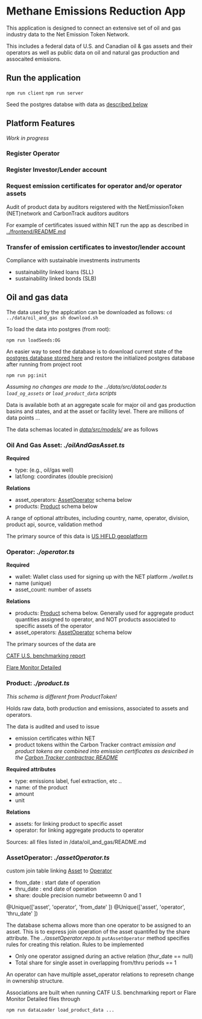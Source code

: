 # Methane Emissions Reduction App

This application is designed to connect an extensive set of oil and gas industry data to the Net Emission Token Network.

This includes a federal data of U.S. and Canadian oil & gas assets and their operators as well as public data on oil and natural gas production and assocaited emissions. 

## Run the application

```npm run client```
```npm run server```

Seed the postgres databse with data as [described below](oil-and-gas-data)

## Platform Features

 *Work in progress*

### Register Operator

### Register Investor/Lender account

### Request emission  certificates for operator and/or operator assets

Audit of product data by auditors reigstered with the NetEmissionToken (NET)network and CarbonTrack auditors auditors 

For example of certificates issued within NET run the app as described in [../frontend/README.md](https://github.com/hyperledger-labs/blockchain-carbon-accounting/blob/main/app/README.md)

### Transfer of emission certificates to investor/lender account

Compliance with sustainable investments instruments
- sustainability linked loans (SLL)
- sustainability linked bonds (SLB)


## Oil and gas data

The data used by the applcation can be downloaded as follows:
``
cd ../data/oil_and_gas
sh download.sh
``

To load the data into postgres (from root):
```
npm run loadSeeds:OG
```
An easier way to seed the database is to download current state of the [postgres database stored here](https://drive.google.com/file/d/1go6zRkMzS4Q7P-DBgkbiXplL4SKaZFe7/view?usp=sharing) and restore the initialized postgres database after running from project root
```
npm run pg:init 
```
*Assuming no changes are made to the ../data/src/dataLoader.ts `load_og_assets` or `load_product_data` scripts*

Data is available both at an aggregate scale for major oil and gas production basins and states, and at the asset or facility level. There are millions of data points ...

The data schemas located in [*data/src/models/*](https://github.com/hyperledger-labs/blockchain-carbon-accounting/tree/main/data/src/models) are as follows

### Oil And Gas Asset: *./oilAndGasAsset.ts*

**Required**
- type: (e.g., oil/gas well)
- lat/long: coordinates (double precision)

**Relations**
 - asset_operators: [AssetOperator](#asset-operator) schema below
 - products: [Product](#product) schema below

A range of optional attributes, including country, name, operator, division, product api, source, validation method

The primary source of this data is [US HIFLD geoplatform](https://hifld-geoplatform.opendata.arcgis.com/datasets/geoplatform::oil-and-natural-gas-wells/explore)

### Operator: *./operator.ts*

**Required**
- wallet: Wallet class used for signing up with the NET platform *./wallet.ts*
- name (unique)
- asset_count: number of assets

**Relations**
 - products: [Product](#product) schema below. Generally used for aggregate product quantities assigned to operator, and NOT products associated to specific assets of the operator
 - asset_operators: [AssetOperator](#asset-operator) schema below

The primary sources of the data are 

[CATF U.S. benchmarking report](https://www.sustainability.com/globalassets/sustainability.com/thinking/pdfs/2022/2022-og-benchmarking-report-data.xlsx)

[Flare Monitor Detailed](https://raw.githubusercontent.com/flaringmonitor/viirs-flare-data/main/processed/flaring_monitor_detailed_observations.csv)

### Product: *./product.ts*

*This schema is different from ProductToken!*

Holds raw data, both production and emissions, associated to assets and operators.

The data is audited and used to issue 
 - emission certificates within NET 
 - product tokens within the Carbon Tracker contract 
 *emission and product tokens are combined into emission certificates as desicribed in the [Carbon Tracker contractrac README](https://github.com/hyperledger-labs/blockchain-carbon-accounting/blob/main/hardhat/docs/carbon-tracker.md)* 

**Required attributes**
- type: emissions label, fuel extraction, etc .. 
- name: of the product
- amount
- unit

**Relations**
- assets: for linking product to specific asset 
- operator: for linking aggregate products to operator

Sources: all files listed in /data/oil_and_gas/README.md

### AssetOperator: *./assetOperator.ts*

custom join table linking [Asset](#oil-and-gas-asset) to [Operator](#operator)
- from_date : start date of operation
- thru_date : end date of operation
- share: double precision numebr betweemn 0 and 1

@Unique(['asset', 'operator', 'from_date' ])
@Unique(['asset', 'operator', 'thru_date' ])

The database schema allows more than one operator to be assigned to an asset.
This is to express join operation of the asset quantifed by the share attribute.
The *../assetOperator.repo.ts* `putAssetOperator` method specifies rules for creating this relation. Rules to be implemented

- Only one operator assigned during an active relation (thur_date == null)
- Total share for single asset in overlapping from/thru periods == 1

An operator can have multiple asset_operator relations to represetn change in ownership structure.

Associations are built when running CATF U.S. benchmarking report or Flare Monitor Detailed files through
```
npm run dataLoader load_product_data ...
```

